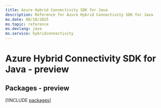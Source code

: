 ```yaml
---
title: Azure Hybrid Connectivity SDK for Java
description: Reference for Azure Hybrid Connectivity SDK for Java
ms.date: 08/18/2025
ms.topic: reference
ms.devlang: java
ms.service: hybridconnectivity
---
```

# Azure Hybrid Connectivity SDK for Java - preview
## Packages - preview
[!INCLUDE [packages](hybrid-connectivity-index.md)]